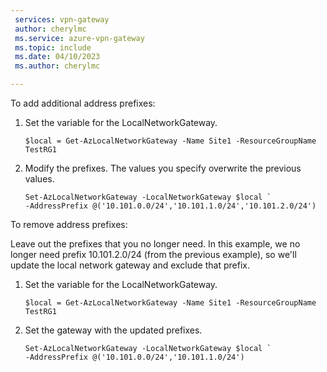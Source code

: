 ```yaml
---
 services: vpn-gateway
 author: cherylmc
 ms.service: azure-vpn-gateway
 ms.topic: include
 ms.date: 04/10/2023
 ms.author: cherylmc

---
```


To add additional address prefixes:

1. Set the variable for the LocalNetworkGateway.

   ```azurepowershell-interactive
   $local = Get-AzLocalNetworkGateway -Name Site1 -ResourceGroupName TestRG1
   ```
1. Modify the prefixes. The values you specify overwrite the previous values.

   ```azurepowershell-interactive
   Set-AzLocalNetworkGateway -LocalNetworkGateway $local `
   -AddressPrefix @('10.101.0.0/24','10.101.1.0/24','10.101.2.0/24')
   ```

To remove address prefixes:

Leave out the prefixes that you no longer need. In this example, we no longer need prefix 10.101.2.0/24 (from the previous example), so we'll update the local network gateway and exclude that prefix.

1. Set the variable for the LocalNetworkGateway.

   ```azurepowershell-interactive
   $local = Get-AzLocalNetworkGateway -Name Site1 -ResourceGroupName TestRG1
   ```
1. Set the gateway with the updated prefixes.

   ```azurepowershell-interactive
   Set-AzLocalNetworkGateway -LocalNetworkGateway $local `
   -AddressPrefix @('10.101.0.0/24','10.101.1.0/24')
   ```
